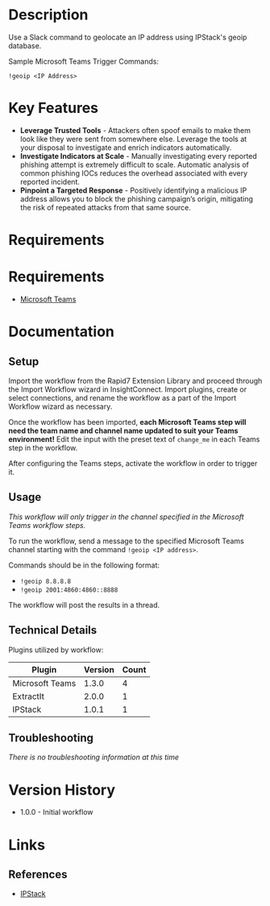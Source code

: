 # Description

Use a Slack command to geolocate an IP address using IPStack's geoip database.

Sample Microsoft Teams Trigger Commands:

`!geoip <IP Address>`

# Key Features

* **Leverage Trusted Tools** - Attackers often spoof emails to make them look like they were sent from somewhere else. Leverage the tools at your disposal to investigate and enrich indicators automatically.
* **Investigate Indicators at Scale** - Manually investigating every reported phishing attempt is extremely difficult to scale. Automatic analysis of common phishing IOCs reduces the overhead associated with every reported incident.
* **Pinpoint a Targeted Response** - Positively identifying a malicious IP address allows you to block the phishing campaign’s origin, mitigating the risk of repeated attacks from that same source.
# Requirements
# Requirements

* [Microsoft Teams](https://insightconnect.help.rapid7.com/docs/microsoft-teams)

# Documentation

## Setup

Import the workflow from the Rapid7 Extension Library and proceed through the Import Workflow wizard in InsightConnect. Import plugins, create or select connections, and rename the workflow as a part of the Import Workflow wizard as necessary.

Once the workflow has been imported, **each Microsoft Teams step will need the team name and channel name updated to suit your Teams environment!** Edit the input with the preset text of `change_me` in each Teams step in the workflow.

After configuring the Teams steps, activate the workflow in order to trigger it.

## Usage

*This workflow will only trigger in the channel specified in the Microsoft Teams workflow steps.*

To run the workflow, send a message to the specified Microsoft Teams channel starting with the command `!geoip <IP address>`. 

Commands should be in the following format:
* `!geoip 8.8.8.8`
* `!geoip 2001:4860:4860::8888`

The workflow will post the results in a thread.

## Technical Details

Plugins utilized by workflow:

|Plugin|Version|Count|
|----|----|--------|
|Microsoft Teams|1.3.0|4|
|ExtractIt|2.0.0|1|
|IPStack|1.0.1|1|

## Troubleshooting

_There is no troubleshooting information at this time_

# Version History

* 1.0.0 - Initial workflow

# Links

## References

* [IPStack](https://ipstack.com/)
